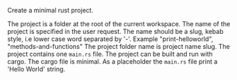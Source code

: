 Create a minimal rust project.

The project is a folder at the root of the current workspace.
The name of the project is specified in the user request. The name should be a slug, kebab style, i.e lower case word separated by '-'. Example "print-helloworld", "methods-and-functions"
The project folder name is project name slug.
The project contains one `main.rs` file.
The project can be built and run with cargo.
The cargo file is minimal.
As a placeholder the `main.rs` file print a 'Hello World' string.